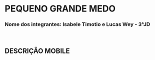 <h1>PEQUENO GRANDE MEDO</h1>
<h3> Nome dos integrantes: Isabele Timotio e Lucas Wey - 3°JD </h3>
<br>
<h2>DESCRIÇÃO MOBILE</h2>

